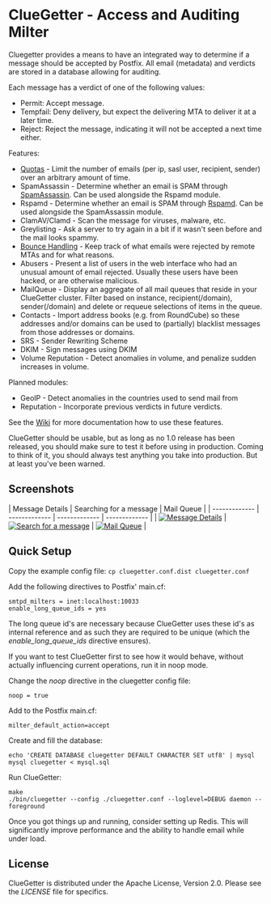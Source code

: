 # ClueGetter - Access and Auditing Milter

Cluegetter provides a means to have an integrated way to determine if a message
should be accepted by Postfix. All email (metadata) and verdicts are stored in a
database allowing for auditing.

Each message has a verdict of one of the following values:
* Permit: Accept message.
* Tempfail: Deny delivery, but expect the delivering MTA to deliver it at a later time.
* Reject: Reject the message, indicating it will not be accepted a next time either.

Features:
* [Quotas](https://github.com/Freeaqingme/ClueGetter/wiki/Quotas) - Limit the number of emails
  (per ip, sasl user, recipient, sender) over an arbitrary amount of time. 
* SpamAssassin - Determine whether an email is SPAM through [SpamAssassin](http://spamassassin.apache.org/).
  Can be used alongside the Rspamd module.
* Rspamd - Determine whether an email is SPAM through [Rspamd](http://www.rspamd.com).
  Can be used alongside the SpamAssassin module.
* ClamAV/Clamd - Scan the message for viruses, malware, etc.
* Greylisting - Ask a server to try again in a bit if it wasn't seen before and the mail looks spammy.
* [Bounce Handling](https://github.com/Freeaqingme/ClueGetter/wiki/Bounce-Handling) - Keep track of
  what emails were rejected by remote MTAs and for what reasons.
* Abusers - Present a list of users in the web interface who had an unusual amount of email rejected.
  Usually these users have been hacked, or are otherwise malicious.
* MailQueue - Display an aggregate of all mail queues that reside in your ClueGetter cluster.
  Filter based on instance, recipient(/domain), sender(/domain) and delete or requeue selections
  of items in the queue.
* Contacts - Import address books (e.g. from RoundCube) so these addresses and/or domains can be used
  to (partially) blacklist messages from those addresses or domains.
* SRS - Sender Rewriting Scheme
* DKIM - Sign messages using DKIM
* Volume Reputation - Detect anomalies in volume, and penalize sudden increases in volume.

Planned modules:
* GeoIP - Detect anomalies in the countries used to send mail from
* Reputation - Incorporate previous verdicts in future verdicts.

See the [Wiki](https://github.com/Freeaqingme/ClueGetter/wiki) for more documentation how to use
these features.

ClueGetter should be usable, but as long as no 1.0 release has been released,
you should make sure to test it before using in production. Coming to think
of it, you should always test anything you take into production. But at
least you've been warned.


## Screenshots

| Message Details | Searching for a message | Mail Queue |
| ------------- | ------------- | ------------- | ------------- | 
| [![Message Details](https://raw.githubusercontent.com/Freeaqingme/ClueGetter/develop/screenshots/thumbs/200.MessageDetails.png)](https://raw.githubusercontent.com/Freeaqingme/ClueGetter/develop/screenshots/MessageDetails.png) | [![Search for a message](https://raw.githubusercontent.com/Freeaqingme/ClueGetter/develop/screenshots/thumbs/200.Search.png)](https://raw.githubusercontent.com/Freeaqingme/ClueGetter/develop/screenshots/Search.png) | [![Mail Queue ](https://raw.githubusercontent.com/Freeaqingme/ClueGetter/develop/screenshots/thumbs/200.MailQueue.png)](https://raw.githubusercontent.com/Freeaqingme/ClueGetter/develop/screenshots/MailQueue.png) |



## Quick Setup
Copy the example config file:
```cp cluegetter.conf.dist cluegetter.conf```

Add the following directives to Postfix' main.cf:
```
smtpd_milters = inet:localhost:10033
enable_long_queue_ids = yes
  ```

The long queue id's are necessary because ClueGetter uses these id's as internal
reference and as such they are required to be unique (which the
*enable_long_queue_ids* directive ensures).

If you want to test ClueGetter first to see how it would behave, without actually
influencing current operations, run it in noop mode.

Change the *noop* directive in the cluegetter config file:
```
noop = true
  ```
Add to the Postfix main.cf:
```
milter_default_action=accept
```

Create and fill the database:
```
echo 'CREATE DATABASE cluegetter DEFAULT CHARACTER SET utf8' | mysql
mysql cluegetter < mysql.sql
```

Run ClueGetter:
```
make
./bin/cluegetter --config ./cluegetter.conf --loglevel=DEBUG daemon --foreground
```

Once you got things up and running, consider setting up Redis. This will
significantly improve performance and the ability to handle email while
under load.

## License

ClueGetter is distributed under the Apache License, Version 2.0.
Please see the *LICENSE* file for specifics.
